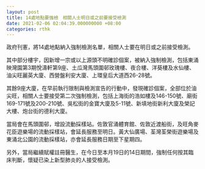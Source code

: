 ```yaml
---
layout: post
title: 14處地點要強檢　相關人士明日或之前要接受檢測
date: 2021-02-06 02:04:39.000000000 +08:00
categories: rthk
---
```


政府刊憲，將14處地點納入強制檢測名單，相關人士要在明日或之前接受檢測。

其中部分樓宇，因新增一宗或以上源頭不明確診個案，被納入強制檢測，包括東涌映灣園第3期悅濤軒第9座、土瓜灣馬頭圍邨玫瑰樓、夜合樓、洋葵樓及水仙樓、油尖旺麗英大廈、西營盤利安大廈、上環皇后大道西26-28號。

其餘9座大廈，在早前執行限制與檢測宣告的行動中，發現確診個案，全部位於油尖旺，相關人士要接受第二次強制檢測，包括上海街的浩如樓及146-150號、廟街169-171號及200-210號、吳松街的金寶大廈及5-11號、新填地街新利大廈及榮記大樓、炮台街的德利大廈。

當局會在馬頭圍邨，增設流動採樣站。佐敦官涌體育館、佐敦近渡船街，及旺角麥花臣遊樂場的流動採樣站，會延長服務至明日。黃大仙廣場、荃灣荃榮街遊樂場及東涌北公園的流動採樣站，亦會延長服務日期至下星期四。

另外，當局繼續賦權註冊醫生，在今日至本月19日的14日期間，強制任何按其臨床判斷，懷疑已染上新型肺炎的人接受檢測。
